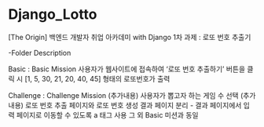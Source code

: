 # Django_Lotto

[The Origin] 백엔드 개발자 취업 아카데미 with Django
1차 과제 : 로또 번호 추출기

-Folder Description

Basic : Basic Mission
    사용자가 웹사이트에 접속하여 ‘로또 번호 추출하기’ 버튼을 클릭 시 [1, 5, 30, 21, 20, 40, 45] 형태의 로또번호가 출력

Challenge : Challenge Mission
    (추가내용) 사용자가 뽑고자 하는 게임 수 선택
    (추가내용) 로또 번호 추출 페이지와 로또 번호 생성 결과 페이지 분리 - 결과 페이지에서 입력 페이지로 이동할 수 있도록 a 태그 사용
    그 외 Basic 미션과 동일
